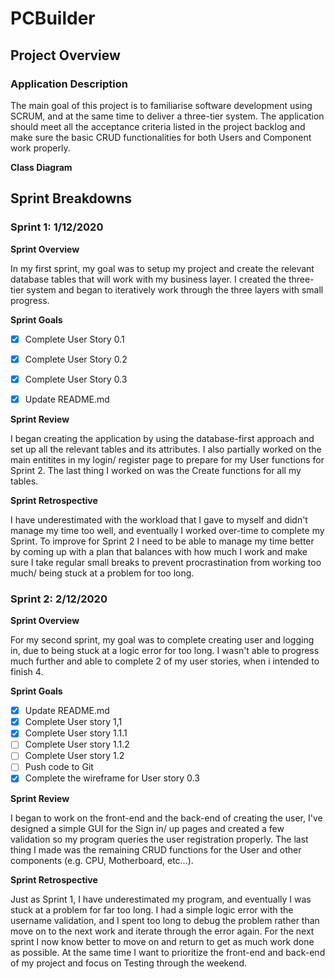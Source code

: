 # PCBuilder

## Project Overview

### Application Description
The main goal of this project is to familiarise software development using SCRUM, and at the same time to deliver  a three-tier system.
The application should meet all the acceptance criteria listed in the project backlog and make sure the basic CRUD functionalities for both Users and Component work properly.

**Class Diagram**

## Sprint Breakdowns

### Sprint 1: 1/12/2020


**Sprint Overview**

In my first sprint, my goal was to setup my project and create the relevant database tables that will work with my business layer. I created the three-tier system and began to iteratively work through the three layers with small progress.


**Sprint Goals**
- [x] Complete User Story 0.1
- [x] Complete User Story 0.2
- [x] Complete User Story 0.3
- [x] Update README.md


**Sprint Review**

I began creating the application by using the database-first approach and set up all the relevant tables and its attributes. I also partially worked on the main entitites in my login/ register page to prepare for my User functions for Sprint 2. The last thing I worked on was the Create functions for all my tables.


**Sprint Retrospective**

I have underestimated with the workload that I gave to myself and didn't manage my time too well, and eventually I worked over-time to complete my Sprint. To improve for Sprint 2 I need to be able to manage my time better by coming up with a plan that balances with how much I work and make sure I take regular small breaks to prevent procrastination from working too much/ being stuck at a problem for too long.

### Sprint 2: 2/12/2020

**Sprint Overview**

For my second sprint, my goal was to complete creating user and logging in, due to being stuck at a logic error for too long. I wasn't able to progress much further and able to complete 2 of my user stories, when i intended to finish 4.

**Sprint Goals**

- [x] Update README.md
- [x] Complete User story 1,1
- [x] Complete User story 1.1.1
- [ ] Complete User story 1.1.2
- [ ] Complete User story 1.2
- [ ] Push code to Git
- [x] Complete the wireframe for User story 0.3

**Sprint Review**

I began to work on the front-end and the back-end of creating the user, I've designed a simple GUI for the Sign in/ up pages and created a few validation so my program queries the user registration properly. The last thing I made was the remaining CRUD functions for the User and other components (e.g. CPU, Motherboard, etc...).


**Sprint Retrospective**

Just as Sprint 1, I have underestimated my program, and eventually I was stuck at a problem for far too long. I had a simple logic error with the username validation, and I spent too long to debug the problem rather than move on to the next work and iterate through the error again. For the next sprint I now know better to move on and return to get as much work done as possible. At the same time I want to prioritize the front-end and back-end of my project and focus on Testing through the weekend.

